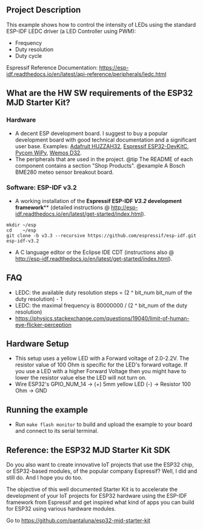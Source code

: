 ## Project Description
This example shows how to control the intensity of LEDs using the standard ESP-IDF LEDC driver (a LED Controller using PWM):
- Frequency
- Duty resolution
- Duty cycle

Espressif Reference Documentation: https://esp-idf.readthedocs.io/en/latest/api-reference/peripherals/ledc.html



## What are the HW SW requirements of the ESP32 MJD Starter Kit?

### Hardware

- A decent ESP development board. I suggest to buy a popular development board with good technical documentation and a significant user base. Examples: [Adafruit HUZZAH32](https://www.adafruit.com/product/3405),  [Espressif ESP32-DevKitC](http://espressif.com/en/products/hardware/esp32-devkitc/overview), [Pycom WiPy](https://pycom.io/hardware/), [Wemos D32](https://wiki.wemos.cc/products:d32:d32).
- The peripherals that are used in the project.
  @tip The README of each component contains a section "Shop Products".
  @example A Bosch BME280 meteo sensor breakout board.

### Software: ESP-IDF v3.2

- A working installation of the **Espressif ESP-IDF *V3.2* development framework**** (detailed instructions @ http://esp-idf.readthedocs.io/en/latest/get-started/index.html).

```
mkdir ~/esp
cd    ~/esp
git clone -b v3.3 --recursive https://github.com/espressif/esp-idf.git esp-idf-v3.2
```

- A C language editor or the Eclipse IDE CDT (instructions also @ http://esp-idf.readthedocs.io/en/latest/get-started/index.html).



## FAQ

- LEDC: the available duty resolution steps = (2 ^ bit_num bit_num of the duty resolution) - 1
- LEDC: the maximal frequency is 80000000 / (2 ^ bit_num of the duty resolution)
- https://physics.stackexchange.com/questions/19040/limit-of-human-eye-flicker-perception

## Hardware Setup
- This setup uses a yellow LED with a Forward voltage of 2.0-2.2V. The resistor value of 100 Ohm is specific for the LED's forward voltage. If you use a LED with a higher Forward Voltage then you might have to lower the resistor value else the LED will not turn on.  
- Wire ESP32's GPIO_NUM_14 -> (+) 5mm yellow LED (-) -> Resistor 100 Ohm -> GND

## Running the example
- Run `make flash monitor` to build and upload the example to your board and connect to its serial terminal.



## Reference: the ESP32 MJD Starter Kit SDK

Do you also want to create innovative IoT projects that use the ESP32 chip, or ESP32-based modules, of the popular company Espressif? Well, I did and still do. And I hope you do too.

The objective of this well documented Starter Kit is to accelerate the development of your IoT projects for ESP32 hardware using the ESP-IDF framework from Espressif and get inspired what kind of apps you can build for ESP32 using various hardware modules.

Go to https://github.com/pantaluna/esp32-mjd-starter-kit

